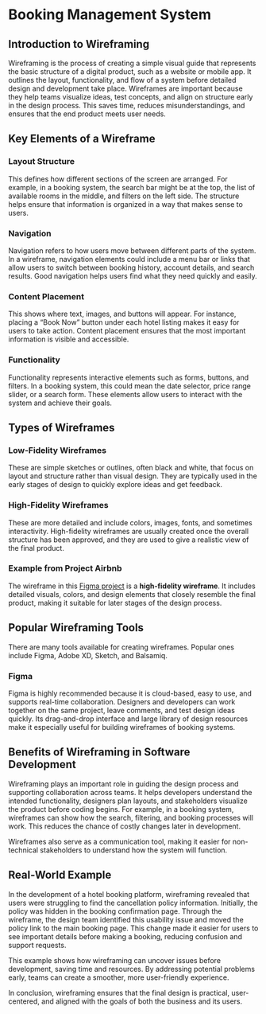 # Booking Management System

## Introduction to Wireframing

Wireframing is the process of creating a simple visual guide that represents the basic structure of a digital product, such as a website or mobile app. It outlines the layout, functionality, and flow of a system before detailed design and development take place. Wireframes are important because they help teams visualize ideas, test concepts, and align on structure early in the design process. This saves time, reduces misunderstandings, and ensures that the end product meets user needs.

## Key Elements of a Wireframe

### Layout Structure

This defines how different sections of the screen are arranged. For example, in a booking system, the search bar might be at the top, the list of available rooms in the middle, and filters on the left side. The structure helps ensure that information is organized in a way that makes sense to users.

### Navigation

Navigation refers to how users move between different parts of the system. In a wireframe, navigation elements could include a menu bar or links that allow users to switch between booking history, account details, and search results. Good navigation helps users find what they need quickly and easily.

### Content Placement

This shows where text, images, and buttons will appear. For instance, placing a “Book Now” button under each hotel listing makes it easy for users to take action. Content placement ensures that the most important information is visible and accessible.

### Functionality

Functionality represents interactive elements such as forms, buttons, and filters. In a booking system, this could mean the date selector, price range slider, or a search form. These elements allow users to interact with the system and achieve their goals.

## Types of Wireframes

### Low-Fidelity Wireframes

These are simple sketches or outlines, often black and white, that focus on layout and structure rather than visual design. They are typically used in the early stages of design to quickly explore ideas and get feedback.

### High-Fidelity Wireframes

These are more detailed and include colors, images, fonts, and sometimes interactivity. High-fidelity wireframes are usually created once the overall structure has been approved, and they are used to give a realistic view of the final product.

### Example from Project Airbnb

The wireframe in this [Figma project](https://www.figma.com/design/E2BRqdPcKkrnX6hLGPto8Z/Project-Airbnb?node-id=1-2&p=f&t=M6yrmBolLU0gr9QL-0) is a **high-fidelity wireframe**. It includes detailed visuals, colors, and design elements that closely resemble the final product, making it suitable for later stages of the design process.

## Popular Wireframing Tools

There are many tools available for creating wireframes. Popular ones include Figma, Adobe XD, Sketch, and Balsamiq.

### Figma

Figma is highly recommended because it is cloud-based, easy to use, and supports real-time collaboration. Designers and developers can work together on the same project, leave comments, and test design ideas quickly. Its drag-and-drop interface and large library of design resources make it especially useful for building wireframes of booking systems.

## Benefits of Wireframing in Software Development

Wireframing plays an important role in guiding the design process and supporting collaboration across teams. It helps developers understand the intended functionality, designers plan layouts, and stakeholders visualize the product before coding begins. For example, in a booking system, wireframes can show how the search, filtering, and booking processes will work. This reduces the chance of costly changes later in development.

Wireframes also serve as a communication tool, making it easier for non-technical stakeholders to understand how the system will function.

## Real-World Example

In the development of a hotel booking platform, wireframing revealed that users were struggling to find the cancellation policy information. Initially, the policy was hidden in the booking confirmation page. Through the wireframe, the design team identified this usability issue and moved the policy link to the main booking page. This change made it easier for users to see important details before making a booking, reducing confusion and support requests.

This example shows how wireframing can uncover issues before development, saving time and resources. By addressing potential problems early, teams can create a smoother, more user-friendly experience.

In conclusion, wireframing ensures that the final design is practical, user-centered, and aligned with the goals of both the business and its users.
